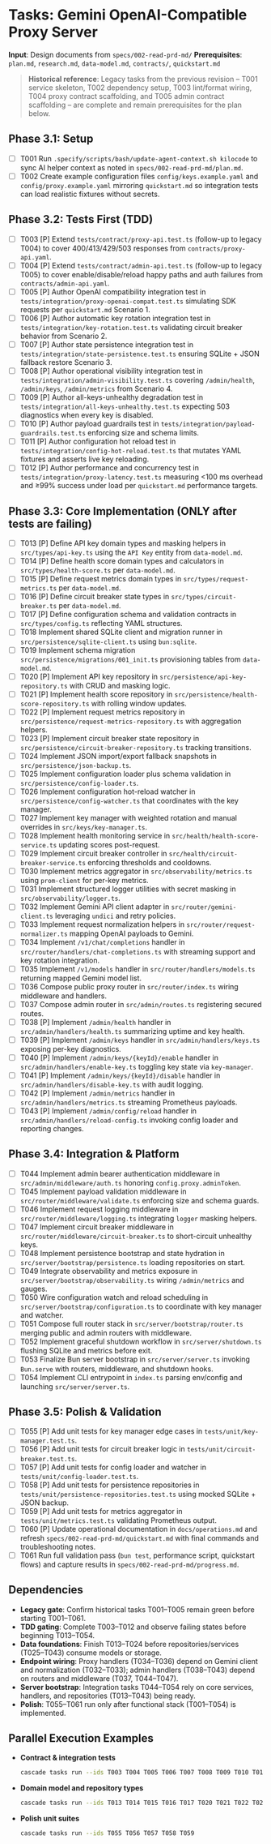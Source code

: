 # Tasks: Gemini OpenAI-Compatible Proxy Server

**Input**: Design documents from `specs/002-read-prd-md/`
**Prerequisites**: `plan.md`, `research.md`, `data-model.md`, `contracts/`, `quickstart.md`

> **Historical reference**: Legacy tasks from the previous revision – T001 service skeleton, T002 dependency setup, T003 lint/format wiring, T004 proxy contract scaffolding, and T005 admin contract scaffolding – are complete and remain prerequisites for the plan below.

## Phase 3.1: Setup

- [ ] T001 Run `.specify/scripts/bash/update-agent-context.sh kilocode` to sync AI helper context as noted in `specs/002-read-prd-md/plan.md`.
- [ ] T002 Create example configuration files `config/keys.example.yaml` and `config/proxy.example.yaml` mirroring `quickstart.md` so integration tests can load realistic fixtures without secrets.

## Phase 3.2: Tests First (TDD)

- [ ] T003 [P] Extend `tests/contract/proxy-api.test.ts` (follow-up to legacy T004) to cover 400/413/429/503 responses from `contracts/proxy-api.yaml`.
- [ ] T004 [P] Extend `tests/contract/admin-api.test.ts` (follow-up to legacy T005) to cover enable/disable/reload happy paths and auth failures from `contracts/admin-api.yaml`.
- [ ] T005 [P] Author OpenAI compatibility integration test in `tests/integration/proxy-openai-compat.test.ts` simulating SDK requests per `quickstart.md` Scenario 1.
- [ ] T006 [P] Author automatic key rotation integration test in `tests/integration/key-rotation.test.ts` validating circuit breaker behavior from Scenario 2.
- [ ] T007 [P] Author state persistence integration test in `tests/integration/state-persistence.test.ts` ensuring SQLite + JSON fallback restore Scenario 3.
- [ ] T008 [P] Author operational visibility integration test in `tests/integration/admin-visibility.test.ts` covering `/admin/health`, `/admin/keys`, `/admin/metrics` from Scenario 4.
- [ ] T009 [P] Author all-keys-unhealthy degradation test in `tests/integration/all-keys-unhealthy.test.ts` expecting 503 diagnostics when every key is disabled.
- [ ] T010 [P] Author payload guardrails test in `tests/integration/payload-guardrails.test.ts` enforcing size and schema limits.
- [ ] T011 [P] Author configuration hot reload test in `tests/integration/config-hot-reload.test.ts` that mutates YAML fixtures and asserts live key reloading.
- [ ] T012 [P] Author performance and concurrency test in `tests/integration/proxy-latency.test.ts` measuring <100 ms overhead and ≥99% success under load per `quickstart.md` performance targets.

## Phase 3.3: Core Implementation (ONLY after tests are failing)

- [ ] T013 [P] Define API key domain types and masking helpers in `src/types/api-key.ts` using the `API Key` entity from `data-model.md`.
- [ ] T014 [P] Define health score domain types and calculators in `src/types/health-score.ts` per `data-model.md`.
- [ ] T015 [P] Define request metrics domain types in `src/types/request-metrics.ts` per `data-model.md`.
- [ ] T016 [P] Define circuit breaker state types in `src/types/circuit-breaker.ts` per `data-model.md`.
- [ ] T017 [P] Define configuration schema and validation contracts in `src/types/config.ts` reflecting YAML structures.
- [ ] T018 Implement shared SQLite client and migration runner in `src/persistence/sqlite-client.ts` using `bun:sqlite`.
- [ ] T019 Implement schema migration `src/persistence/migrations/001_init.ts` provisioning tables from `data-model.md`.
- [ ] T020 [P] Implement API key repository in `src/persistence/api-key-repository.ts` with CRUD and masking logic.
- [ ] T021 [P] Implement health score repository in `src/persistence/health-score-repository.ts` with rolling window updates.
- [ ] T022 [P] Implement request metrics repository in `src/persistence/request-metrics-repository.ts` with aggregation helpers.
- [ ] T023 [P] Implement circuit breaker state repository in `src/persistence/circuit-breaker-repository.ts` tracking transitions.
- [ ] T024 Implement JSON import/export fallback snapshots in `src/persistence/json-backup.ts`.
- [ ] T025 Implement configuration loader plus schema validation in `src/persistence/config-loader.ts`.
- [ ] T026 Implement configuration hot-reload watcher in `src/persistence/config-watcher.ts` that coordinates with the key manager.
- [ ] T027 Implement key manager with weighted rotation and manual overrides in `src/keys/key-manager.ts`.
- [ ] T028 Implement health monitoring service in `src/health/health-score-service.ts` updating scores post-request.
- [ ] T029 Implement circuit breaker controller in `src/health/circuit-breaker-service.ts` enforcing thresholds and cooldowns.
- [ ] T030 Implement metrics aggregator in `src/observability/metrics.ts` using `prom-client` for per-key metrics.
- [ ] T031 Implement structured logger utilities with secret masking in `src/observability/logger.ts`.
- [ ] T032 Implement Gemini API client adapter in `src/router/gemini-client.ts` leveraging `undici` and retry policies.
- [ ] T033 Implement request normalization helpers in `src/router/request-normalizer.ts` mapping OpenAI payloads to Gemini.
- [ ] T034 Implement `/v1/chat/completions` handler in `src/router/handlers/chat-completions.ts` with streaming support and key rotation integration.
- [ ] T035 Implement `/v1/models` handler in `src/router/handlers/models.ts` returning mapped Gemini model list.
- [ ] T036 Compose public proxy router in `src/router/index.ts` wiring middleware and handlers.
- [ ] T037 Compose admin router in `src/admin/routes.ts` registering secured routes.
- [ ] T038 [P] Implement `/admin/health` handler in `src/admin/handlers/health.ts` summarizing uptime and key health.
- [ ] T039 [P] Implement `/admin/keys` handler in `src/admin/handlers/keys.ts` exposing per-key diagnostics.
- [ ] T040 [P] Implement `/admin/keys/{keyId}/enable` handler in `src/admin/handlers/enable-key.ts` toggling key state via `key-manager`.
- [ ] T041 [P] Implement `/admin/keys/{keyId}/disable` handler in `src/admin/handlers/disable-key.ts` with audit logging.
- [ ] T042 [P] Implement `/admin/metrics` handler in `src/admin/handlers/metrics.ts` streaming Prometheus payloads.
- [ ] T043 [P] Implement `/admin/config/reload` handler in `src/admin/handlers/reload-config.ts` invoking config loader and reporting changes.

## Phase 3.4: Integration & Platform

- [ ] T044 Implement admin bearer authentication middleware in `src/admin/middleware/auth.ts` honoring `config.proxy.adminToken`.
- [ ] T045 Implement payload validation middleware in `src/router/middleware/validate.ts` enforcing size and schema guards.
- [ ] T046 Implement request logging middleware in `src/router/middleware/logging.ts` integrating `logger` masking helpers.
- [ ] T047 Implement circuit breaker middleware in `src/router/middleware/circuit-breaker.ts` to short-circuit unhealthy keys.
- [ ] T048 Implement persistence bootstrap and state hydration in `src/server/bootstrap/persistence.ts` loading repositories on start.
- [ ] T049 Integrate observability and metrics exposure in `src/server/bootstrap/observability.ts` wiring `/admin/metrics` and gauges.
- [ ] T050 Wire configuration watch and reload scheduling in `src/server/bootstrap/configuration.ts` to coordinate with key manager and watcher.
- [ ] T051 Compose full router stack in `src/server/bootstrap/router.ts` merging public and admin routers with middleware.
- [ ] T052 Implement graceful shutdown workflow in `src/server/shutdown.ts` flushing SQLite and metrics before exit.
- [ ] T053 Finalize Bun server bootstrap in `src/server/server.ts` invoking `Bun.serve` with routers, middleware, and shutdown hooks.
- [ ] T054 Implement CLI entrypoint in `index.ts` parsing env/config and launching `src/server/server.ts`.

## Phase 3.5: Polish & Validation

- [ ] T055 [P] Add unit tests for key manager edge cases in `tests/unit/key-manager.test.ts`.
- [ ] T056 [P] Add unit tests for circuit breaker logic in `tests/unit/circuit-breaker.test.ts`.
- [ ] T057 [P] Add unit tests for config loader and watcher in `tests/unit/config-loader.test.ts`.
- [ ] T058 [P] Add unit tests for persistence repositories in `tests/unit/persistence-repositories.test.ts` using mocked SQLite + JSON backup.
- [ ] T059 [P] Add unit tests for metrics aggregator in `tests/unit/metrics.test.ts` validating Prometheus output.
- [ ] T060 [P] Update operational documentation in `docs/operations.md` and refresh `specs/002-read-prd-md/quickstart.md` with final commands and troubleshooting notes.
- [ ] T061 Run full validation pass (`bun test`, performance script, quickstart flows) and capture results in `specs/002-read-prd-md/progress.md`.

## Dependencies

- **Legacy gate**: Confirm historical tasks T001–T005 remain green before starting T001–T061.
- **TDD gating**: Complete T003–T012 and observe failing states before beginning T013–T054.
- **Data foundations**: Finish T013–T024 before repositories/services (T025–T043) consume models or storage.
- **Endpoint wiring**: Proxy handlers (T034–T036) depend on Gemini client and normalization (T032–T033); admin handlers (T038–T043) depend on routers and middleware (T037, T044–T047).
- **Server bootstrap**: Integration tasks T044–T054 rely on core services, handlers, and repositories (T013–T043) being ready.
- **Polish**: T055–T061 run only after functional stack (T001–T054) is implemented.

## Parallel Execution Examples

- **Contract & integration tests**

  ```bash
  cascade tasks run --ids T003 T004 T005 T006 T007 T008 T009 T010 T011 T012
  ```

- **Domain model and repository types**

  ```bash
  cascade tasks run --ids T013 T014 T015 T016 T017 T020 T021 T022 T023
  ```

- **Polish unit suites**

  ```bash
  cascade tasks run --ids T055 T056 T057 T058 T059
  ```
